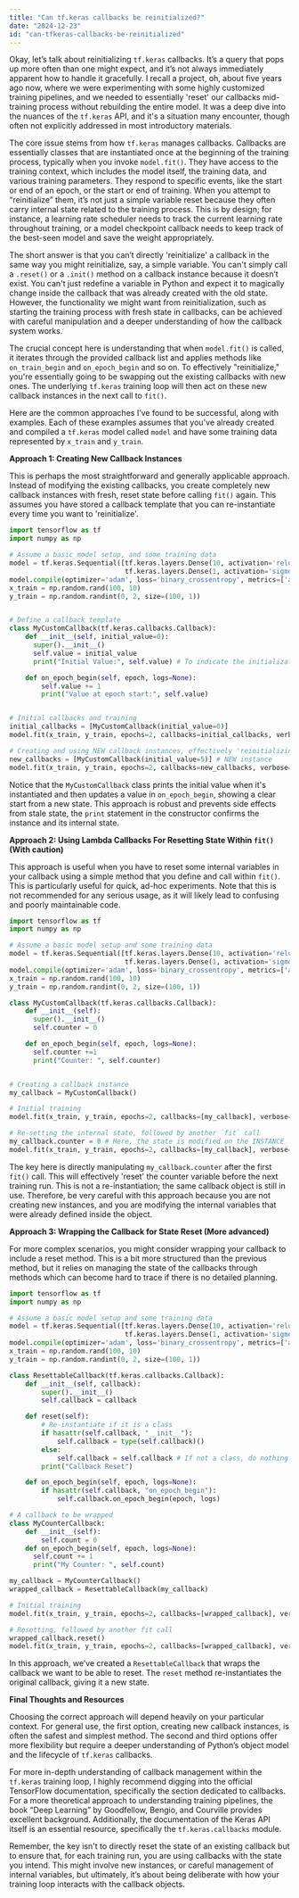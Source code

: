 ```yaml
---
title: "Can tf.keras callbacks be reinitialized?"
date: "2024-12-23"
id: "can-tfkeras-callbacks-be-reinitialized"
---
```


Okay, let’s talk about reinitializing `tf.keras` callbacks. It’s a query that pops up more often than one might expect, and it’s not always immediately apparent how to handle it gracefully. I recall a project, oh, about five years ago now, where we were experimenting with some highly customized training pipelines, and we needed to essentially 'reset' our callbacks mid-training process without rebuilding the entire model. It was a deep dive into the nuances of the `tf.keras` API, and it's a situation many encounter, though often not explicitly addressed in most introductory materials.

The core issue stems from how `tf.keras` manages callbacks. Callbacks are essentially classes that are instantiated once at the beginning of the training process, typically when you invoke `model.fit()`. They have access to the training context, which includes the model itself, the training data, and various training parameters. They respond to specific events, like the start or end of an epoch, or the start or end of training. When you attempt to “reinitialize” them, it’s not just a simple variable reset because they often carry internal state related to the training process. This is by design; for instance, a learning rate scheduler needs to track the current learning rate throughout training, or a model checkpoint callback needs to keep track of the best-seen model and save the weight appropriately.

The short answer is that you can’t directly 'reinitialize' a callback in the same way you might reinitialize, say, a simple variable. You can't simply call a `.reset()` or a `.init()` method on a callback instance because it doesn’t exist. You can't just redefine a variable in Python and expect it to magically change inside the callback that was already created with the old state. However, the functionality we might want from reinitialization, such as starting the training process with fresh state in callbacks, can be achieved with careful manipulation and a deeper understanding of how the callback system works.

The crucial concept here is understanding that when `model.fit()` is called, it iterates through the provided callback list and applies methods like `on_train_begin` and `on_epoch_begin` and so on. To effectively "reinitialize," you're essentially going to be swapping out the existing callbacks with new ones. The underlying `tf.keras` training loop will then act on these new callback instances in the next call to `fit()`.

Here are the common approaches I’ve found to be successful, along with examples. Each of these examples assumes that you've already created and compiled a `tf.keras` model called `model` and have some training data represented by `x_train` and `y_train`.

**Approach 1: Creating New Callback Instances**

This is perhaps the most straightforward and generally applicable approach. Instead of modifying the existing callbacks, you create completely new callback instances with fresh, reset state before calling `fit()` again. This assumes you have stored a callback template that you can re-instantiate every time you want to 'reinitialize'.

```python
import tensorflow as tf
import numpy as np

# Assume a basic model setup, and some training data
model = tf.keras.Sequential([tf.keras.layers.Dense(10, activation='relu'),
                             tf.keras.layers.Dense(1, activation='sigmoid')])
model.compile(optimizer='adam', loss='binary_crossentropy', metrics=['accuracy'])
x_train = np.random.rand(100, 10)
y_train = np.random.randint(0, 2, size=(100, 1))


# Define a callback template
class MyCustomCallback(tf.keras.callbacks.Callback):
    def __init__(self, initial_value=0):
      super().__init__()
      self.value = initial_value
      print("Initial Value:", self.value) # To indicate the initialization

    def on_epoch_begin(self, epoch, logs=None):
        self.value += 1
        print("Value at epoch start:", self.value)


# Initial callbacks and training
initial_callbacks = [MyCustomCallback(initial_value=0)]
model.fit(x_train, y_train, epochs=2, callbacks=initial_callbacks, verbose=0)

# Creating and using NEW callback instances, effectively 'reinitializing'
new_callbacks = [MyCustomCallback(initial_value=5)] # NEW instance
model.fit(x_train, y_train, epochs=2, callbacks=new_callbacks, verbose=0)
```

Notice that the `MyCustomCallback` class prints the initial value when it's instantiated and then updates a value in `on_epoch_begin`, showing a clear start from a new state. This approach is robust and prevents side effects from stale state, the `print` statement in the constructor confirms the instance and its internal state.

**Approach 2: Using Lambda Callbacks For Resetting State Within `fit()` (With caution)**

This approach is useful when you have to reset some internal variables in your callback using a simple method that you define and call within `fit()`. This is particularly useful for quick, ad-hoc experiments. Note that this is not recommended for any serious usage, as it will likely lead to confusing and poorly maintainable code.

```python
import tensorflow as tf
import numpy as np

# Assume a basic model setup and some training data
model = tf.keras.Sequential([tf.keras.layers.Dense(10, activation='relu'),
                             tf.keras.layers.Dense(1, activation='sigmoid')])
model.compile(optimizer='adam', loss='binary_crossentropy', metrics=['accuracy'])
x_train = np.random.rand(100, 10)
y_train = np.random.randint(0, 2, size=(100, 1))

class MyCustomCallback(tf.keras.callbacks.Callback):
    def __init__(self):
      super().__init__()
      self.counter = 0

    def on_epoch_begin(self, epoch, logs=None):
      self.counter +=1
      print("Counter: ", self.counter)


# Creating a callback instance
my_callback = MyCustomCallback()

# Initial training
model.fit(x_train, y_train, epochs=2, callbacks=[my_callback], verbose=0)

# Re-setting the internal state, followed by another `fit` call
my_callback.counter = 0 # Here, the state is modified on the INSTANCE
model.fit(x_train, y_train, epochs=2, callbacks=[my_callback], verbose=0)
```

The key here is directly manipulating `my_callback.counter` after the first `fit()` call. This will effectively 'reset' the counter variable before the next training run. This is not a re-instantiation; the same callback object is still in use. Therefore, be very careful with this approach because you are not creating new instances, and you are modifying the internal variables that were already defined inside the object.

**Approach 3: Wrapping the Callback for State Reset (More advanced)**

For more complex scenarios, you might consider wrapping your callback to include a reset method. This is a bit more structured than the previous method, but it relies on managing the state of the callbacks through methods which can become hard to trace if there is no detailed planning.

```python
import tensorflow as tf
import numpy as np

# Assume a basic model setup and some training data
model = tf.keras.Sequential([tf.keras.layers.Dense(10, activation='relu'),
                             tf.keras.layers.Dense(1, activation='sigmoid')])
model.compile(optimizer='adam', loss='binary_crossentropy', metrics=['accuracy'])
x_train = np.random.rand(100, 10)
y_train = np.random.randint(0, 2, size=(100, 1))

class ResettableCallback(tf.keras.callbacks.Callback):
    def __init__(self, callback):
        super().__init__()
        self.callback = callback

    def reset(self):
        # Re-instantiate if it is a class
        if hasattr(self.callback, "__init__"):
            self.callback = type(self.callback)()
        else:
            self.callback = self.callback # If not a class, do nothing.
        print("Callback Reset")

    def on_epoch_begin(self, epoch, logs=None):
        if hasattr(self.callback, "on_epoch_begin"):
            self.callback.on_epoch_begin(epoch, logs)

# A callback to be wrapped
class MyCounterCallback:
    def __init__(self):
        self.count = 0
    def on_epoch_begin(self, epoch, logs=None):
      self.count += 1
      print("My Counter: ", self.count)

my_callback = MyCounterCallback()
wrapped_callback = ResettableCallback(my_callback)

# Initial training
model.fit(x_train, y_train, epochs=2, callbacks=[wrapped_callback], verbose=0)

# Resetting, followed by another fit call
wrapped_callback.reset()
model.fit(x_train, y_train, epochs=2, callbacks=[wrapped_callback], verbose=0)
```

In this approach, we’ve created a `ResettableCallback` that wraps the callback we want to be able to reset. The `reset` method re-instantiates the original callback, giving it a new state.

**Final Thoughts and Resources**

Choosing the correct approach will depend heavily on your particular context. For general use, the first option, creating new callback instances, is often the safest and simplest method. The second and third options offer more flexibility but require a deeper understanding of Python’s object model and the lifecycle of `tf.keras` callbacks.

For more in-depth understanding of callback management within the `tf.keras` training loop, I highly recommend digging into the official TensorFlow documentation, specifically the section dedicated to callbacks. For a more theoretical approach to understanding training pipelines, the book “Deep Learning” by Goodfellow, Bengio, and Courville provides excellent background. Additionally, the documentation of the Keras API itself is an essential resource, specifically the `tf.keras.callbacks` module.

Remember, the key isn't to directly reset the state of an existing callback but to ensure that, for each training run, you are using callbacks with the state you intend. This might involve new instances, or careful management of internal variables, but ultimately, it’s about being deliberate with how your training loop interacts with the callback objects.
